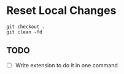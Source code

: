# Reset Local Changes

    git checkout .
    git clean -fd

## TODO

- [ ] Write extension to do it in one command
